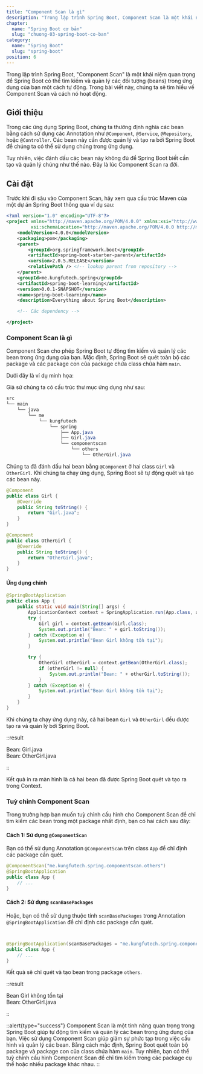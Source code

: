 ```yaml
---
title: "Component Scan là gì"
description: "Trong lập trình Spring Boot, Component Scan là một khái niệm quan trọng để Spring Boot có thể tìm kiếm và quản lý các đối tượng (beans) trong ứng dụng của bạn một cách tự động"
chapter:
  name: "Spring Boot cơ bản"
  slug: "chuong-03-spring-boot-co-ban"
category:
  name: "Spring Boot"
  slug: "spring-boot"
position: 6
---
```


Trong lập trình Spring Boot, "Component Scan" là một khái niệm quan trọng để Spring Boot có thể tìm kiếm và quản lý các đối tượng (beans) trong ứng dụng của bạn một cách tự động. Trong bài viết này, chúng ta sẽ tìm hiểu về Component Scan và cách nó hoạt động.

## Giới thiệu

Trong các ứng dụng Spring Boot, chúng ta thường định nghĩa các bean bằng cách sử dụng các Annotation như `@Component`, `@Service`, `@Repository`, hoặc `@Controller`. Các bean này cần được quản lý và tạo ra bởi Spring Boot để chúng ta có thể sử dụng chúng trong ứng dụng.

Tuy nhiên, việc đánh dấu các bean này không đủ để Spring Boot biết cần tạo và quản lý chúng như thế nào. Đây là lúc Component Scan ra đời.

## Cài đặt

Trước khi đi sâu vào Component Scan, hãy xem qua cấu trúc Maven của một dự án Spring Boot thông qua ví dụ sau:

```xml
<?xml version="1.0" encoding="UTF-8"?>
<project xmlns="http://maven.apache.org/POM/4.0.0" xmlns:xsi="http://www.w3.org/2001/XMLSchema-instance"
         xsi:schemaLocation="http://maven.apache.org/POM/4.0.0 http://maven.apache.org/xsd/maven-4.0.0.xsd">
    <modelVersion>4.0.0</modelVersion>
    <packaging>pom</packaging>
    <parent>
        <groupId>org.springframework.boot</groupId>
        <artifactId>spring-boot-starter-parent</artifactId>
        <version>2.0.5.RELEASE</version>
        <relativePath /> <!-- lookup parent from repository -->
    </parent>
    <groupId>me.kungfutech.spring</groupId>
    <artifactId>spring-boot-learning</artifactId>
    <version>0.0.1-SNAPSHOT</version>
    <name>spring-boot-learning</name>
    <description>Everything about Spring Boot</description>

    <!-- Các dependency -->

</project>
```

### Component Scan là gì

Component Scan cho phép Spring Boot tự động tìm kiếm và quản lý các bean trong ứng dụng của bạn. Mặc định, Spring Boot sẽ quét toàn bộ các package và các package con của package chứa class chứa hàm `main`.

Dưới đây là ví dụ minh họa:

Giả sử chúng ta có cấu trúc thư mục ứng dụng như sau:

```css
src
└── main
    └── java
        └── me
            └── kungfutech
                └── spring
                    ├── App.java
                    ├── Girl.java
                    └── componentscan
                        └── others
                            └── OtherGirl.java
```

Chúng ta đã đánh dấu hai bean bằng `@Component` ở hai class `Girl` và `OtherGirl`. Khi chúng ta chạy ứng dụng, Spring Boot sẽ tự động quét và tạo các bean này.

```java
@Component
public class Girl {
    @Override
    public String toString() {
        return "Girl.java";
    }
}

@Component
public class OtherGirl {
    @Override
    public String toString() {
        return "OtherGirl.java";
    }
}
```

#### Ứng dụng chính

```java
@SpringBootApplication
public class App {
    public static void main(String[] args) {
        ApplicationContext context = SpringApplication.run(App.class, args);
        try {
            Girl girl = context.getBean(Girl.class);
            System.out.println("Bean: " + girl.toString());
        } catch (Exception e) {
            System.out.println("Bean Girl không tồn tại");
        }

        try {
            OtherGirl otherGirl = context.getBean(OtherGirl.class);
            if (otherGirl != null) {
                System.out.println("Bean: " + otherGirl.toString());
            }
        } catch (Exception e) {
            System.out.println("Bean Girl không tồn tại");
        }
    }
}
```

Khi chúng ta chạy ứng dụng này, cả hai bean `Girl` và `OtherGirl` đều được tạo ra và quản lý bởi Spring Boot.

::result

Bean: Girl.java</br>
Bean: OtherGirl.java

::

Kết quả in ra màn hình là cả hai bean đã được Spring Boot quét và tạo ra trong Context.

### Tuỳ chỉnh Component Scan

Trong trường hợp bạn muốn tuỳ chỉnh cấu hình cho Component Scan để chỉ tìm kiếm các bean trong một package nhất định, bạn có hai cách sau đây:

#### Cách 1: Sử dụng `@ComponentScan`

Bạn có thể sử dụng Annotation `@ComponentScan` trên class `App` để chỉ định các package cần quét.

```java
@ComponentScan("me.kungfutech.spring.componentscan.others")
@SpringBootApplication
public class App {
    // ...
}
```

#### Cách 2: Sử dụng `scanBasePackages`

Hoặc, bạn có thể sử dụng thuộc tính `scanBasePackages` trong Annotation `@SpringBootApplication` để chỉ định các package cần quét.

```java


@SpringBootApplication(scanBasePackages = "me.kungfutech.spring.componentscan.others")
public class App {
    // ...
}
```

Kết quả sẽ chỉ quét và tạo bean trong package `others`.

::result

Bean Girl không tồn tại</br>
Bean: OtherGirl.java

::

::alert{type="success"}
Component Scan là một tính năng quan trọng trong Spring Boot giúp tự động tìm kiếm và quản lý các bean trong ứng dụng của bạn. Việc sử dụng Component Scan giúp giảm sự phức tạp trong việc cấu hình và quản lý các bean. Bằng cách mặc định, Spring Boot quét toàn bộ package và package con của class chứa hàm `main`. Tuy nhiên, bạn có thể tuỳ chỉnh cấu hình Component Scan để chỉ tìm kiếm trong các package cụ thể hoặc nhiều package khác nhau.
::
